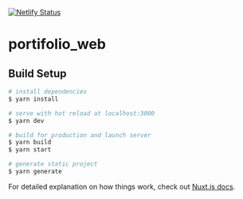[![Netlify Status](https://api.netlify.com/api/v1/badges/1f7e2e0c-d846-4e5a-bed6-efc2b28fd45f/deploy-status)](https://app.netlify.com/sites/devbaraus/deploys)
# portifolio_web

## Build Setup

```bash
# install dependencies
$ yarn install

# serve with hot reload at localhost:3000
$ yarn dev

# build for production and launch server
$ yarn build
$ yarn start

# generate static project
$ yarn generate
```

For detailed explanation on how things work, check out [Nuxt.js docs](https://nuxtjs.org).
